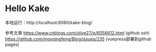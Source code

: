 # Hello Kake

本地运行：http://localhost:8080/kake-blog/

参考文章
https://www.cnblogs.com/olive27/p/6056612.html (github ssh)
https://github.com/mqyqingfeng/Blog/issues/235 (vuepress部署到github pages)